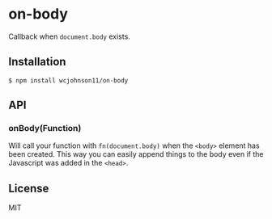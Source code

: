 # on-body

  Callback when `document.body` exists.

## Installation

    $ npm install wcjohnson11/on-body

## API

### onBody(Function)

  Will call your function with `fn(document.body)` when the `<body>` element has been created. This way you can easily append things to the body even if the Javascript was added in the `<head>`.

## License

  MIT

